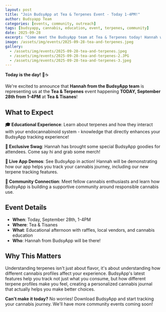 ```yaml
---
layout: post
title: "Join BudsyApp at Tea & Terpenes Event - Today 1-4PM!"
author: Budsyapp Team  
categories: [events, community, outreach]
tags: [budsyapp, cannabis, education, event, terpenes, community]
date: 2025-09-28
excerpt: "Come meet the BudsyApp team at Tea & Terpenes today! Hannah will be there with swag, terpene education, and demos of your favorite bud tracking app."
image: /assets/img/events/2025-09-28-tea-and-terpenes.jpeg
gallery:
  - /assets/img/events/2025-09-28-tea-and-terpenes.jpeg
  - /assets/img/events/2025-09-28-tea-and-terpenes-2.JPG
  - /assets/img/events/2025-09-28-tea-and-terpenes-3.jpeg
---
```


**Today is the day!** 🌿☕

We're excited to announce that **Hannah from the BudsyApp team** is representing us at the **Tea & Terpenes** event happening **TODAY, September 28th from 1-4PM** at **Tea & Tisanes**!

## What to Expect

**🎓 Educational Experience**: Learn about terpenes and how they interact with your endocannabinoid system - knowledge that directly enhances your BudsyApp tracking experience!

**🎁 Exclusive Swag**: Hannah has brought some special BudsyApp goodies for attendees. Come say hi and grab some merch!

**📱 Live App Demos**: See BudsyApp in action! Hannah will be demonstrating how our app helps you track your cannabis journey, including our new terpene tracking features.

**🤝 Community Connection**: Meet fellow cannabis enthusiasts and learn how BudsyApp is building a supportive community around responsible cannabis use.

## Event Details

- **When**: Today, September 28th, 1-4PM
- **Where**: Tea & Tisanes
- **What**: Educational afternoon with raffles, local vendors, and cannabis education
- **Who**: Hannah from BudsyApp will be there!

## Why This Matters

Understanding terpenes isn't just about flavor, it's about understanding how different cannabis profiles affect your experience. BudsyApp's latest features help you track not just what you consume, but how different terpene profiles make you feel, creating a personalized cannabis journal that actually helps you make better choices.

**Can't make it today?** No worries! Download BudsyApp and start tracking your cannabis journey. We'll have more community events coming soon!

